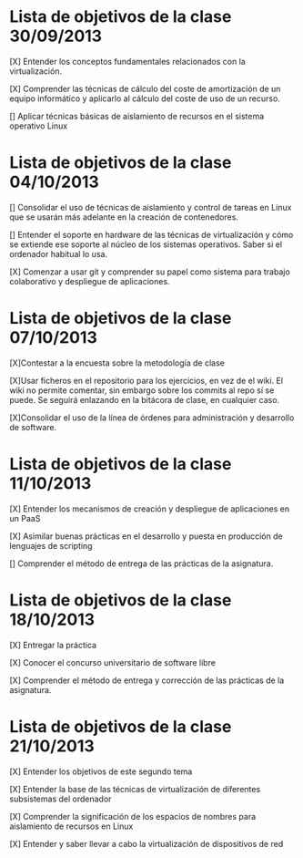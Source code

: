 Lista de objetivos de la clase 30/09/2013
=========================================

[X] Entender los conceptos fundamentales relacionados con la virtualización.

[X] Comprender las técnicas de cálculo del coste de amortización de un equipo informático y aplicarlo al cálculo del 
coste de uso de un recurso.

[] Aplicar técnicas básicas de aislamiento de recursos en el sistema operativo Linux


Lista de objetivos de la clase 04/10/2013
=========================================

[] Consolidar el uso de técnicas de aislamiento y control de tareas en Linux que se usarán más adelante en la 
creación de contenedores.
 
[] Entender el soporte en hardware de las técnicas de virtualización y cómo se extiende ese soporte al núcleo 
de los sistemas operativos. Saber si el ordenador habitual lo usa.

[X] Comenzar a usar git y comprender su papel como sistema para trabajo colaborativo y despliegue de aplicaciones.


Lista de objetivos de la clase 07/10/2013
=========================================

[X]Contestar a la encuesta sobre la metodología de clase

[X]Usar ficheros en el repositorio para los ejercicios, en vez de el wiki. El wiki no permite comentar, sin embargo sobre los commits al repo sí se puede. Se seguirá enlazando en la bitácora de clase, en cualquier caso.

[X]Consolidar el uso de la línea de órdenes para administración y desarrollo de software.


Lista de objetivos de la clase 11/10/2013
=========================================

[X] Entender los mecanismos de creación y despliegue de aplicaciones en un PaaS

[X] Asimilar buenas prácticas en el desarrollo y puesta en producción de lenguajes de scripting

[] Comprender el método de entrega de las prácticas de la asignatura.


Lista de objetivos de la clase 18/10/2013
=========================================

[X] Entregar la práctica

[X] Conocer el concurso universitario de software libre

[X] Comprender el método de entrega y corrección de las prácticas de la asignatura.


Lista de objetivos de la clase 21/10/2013
=========================================

[X] Entender los objetivos de este segundo tema

[X] Entender la base de las técnicas de virtualización de diferentes subsistemas del ordenador

[X] Comprender la significación de los espacios de nombres para aislamiento de recursos en Linux

[X] Entender y saber llevar a cabo la virtualización de dispositivos de red
